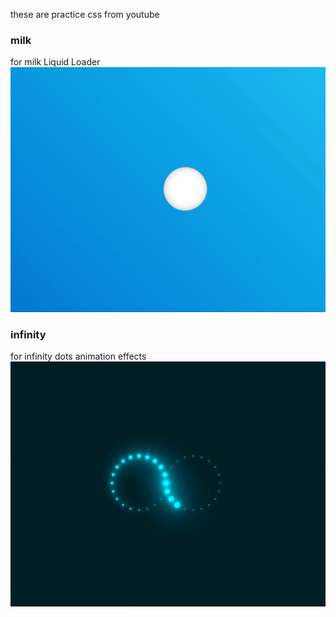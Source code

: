 these are practice css from youtube

### milk
for milk Liquid Loader
![milk effect gif](/milk/milk.gif)

### infinity
for infinity dots animation effects
![infinity effect gif](/infinity/infinity.gif)
